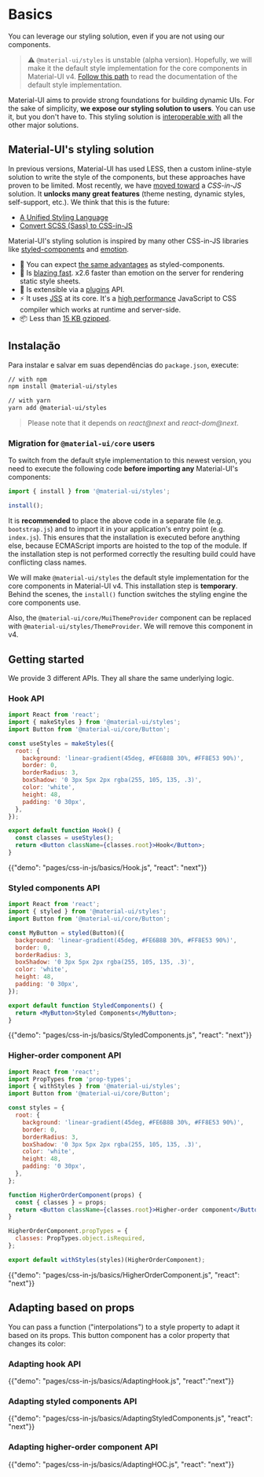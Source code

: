 # Basics

<p class="description">You can leverage our styling solution, even if you are not using our components.</p>

> ⚠️ `@material-ui/styles` is unstable (alpha version). Hopefully, we will make it the default style implementation for the core components in Material-UI v4. [Follow this path](/customization/css-in-js/) to read the documentation of the default style implementation.

Material-UI aims to provide strong foundations for building dynamic UIs. For the sake of simplicity, **we expose our styling solution to users**. You can use it, but you don't have to. This styling solution is [interoperable with](/guides/interoperability/) all the other major solutions.

## Material-UI's styling solution

In previous versions, Material-UI has used LESS, then a custom inline-style solution to write the style of the components, but these approaches have proven to be limited. Most recently, we have [moved toward](https://github.com/oliviertassinari/a-journey-toward-better-style) a *CSS-in-JS* solution. It **unlocks many great features** (theme nesting, dynamic styles, self-support, etc.). We think that this is the future:

- [A Unified Styling Language](https://medium.com/seek-blog/a-unified-styling-language-d0c208de2660)
- [Convert SCSS (Sass) to CSS-in-JS](https://egghead.io/courses/convert-scss-sass-to-css-in-js)

Material-UI's styling solution is inspired by many other CSS-in-JS libraries like [styled-components](https://www.styled-components.com/) and [emotion](https://emotion.sh/).

- 💅 You can expect [the same advantages](https://www.styled-components.com/docs/basics#motivation) as styled-components.
- 🚀 Is [blazing fast](https://github.com/mui-org/material-ui/blob/master/packages/material-ui-benchmark/README.md#material-uistyles). x2.6 faster than emotion on the server for rendering static style sheets.
- 🧩 Is extensible via a [plugins](https://github.com/cssinjs/jss/blob/master/docs/plugins.md) API.
- ⚡️ It uses [JSS](https://github.com/cssinjs/jss) at its core. It's a [high performance](https://github.com/cssinjs/jss/blob/master/docs/performance.md) JavaScript to CSS compiler which works at runtime and server-side.
- 📦 Less than [15 KB gzipped](https://bundlephobia.com/result?p=@material-ui/styles).

## Instalação

Para instalar e salvar em suas dependências do `package.json`, execute:

```sh
// with npm
npm install @material-ui/styles

// with yarn
yarn add @material-ui/styles
```

> Please note that it depends on *react@next* and *react-dom@next*.

### Migration for `@material-ui/core` users

To switch from the default style implementation to this newest version, you need to execute the following code **before importing any** Material-UI's components:

```js
import { install } from '@material-ui/styles';

install();
```

It is **recommended** to place the above code in a separate file (e.g. `bootstrap.js`) and to import it in your application's entry point (e.g. `index.js`). This ensures that the installation is executed before anything else, because ECMAScript imports are hoisted to the top of the module. If the installation step is not performed correctly the resulting build could have conflicting class names.

We will make `@material-ui/styles` the default style implementation for the core components in Material-UI v4. This installation step is **temporary**. Behind the scenes, the `install()` function switches the styling engine the core components use.

Also, the `@material-ui/core/MuiThemeProvider` component can be replaced with `@material-ui/styles/ThemeProvider`. We will remove this component in v4.

## Getting started

We provide 3 different APIs. They all share the same underlying logic.

### Hook API

```jsx
import React from 'react';
import { makeStyles } from '@material-ui/styles';
import Button from '@material-ui/core/Button';

const useStyles = makeStyles({
  root: {
    background: 'linear-gradient(45deg, #FE6B8B 30%, #FF8E53 90%)',
    border: 0,
    borderRadius: 3,
    boxShadow: '0 3px 5px 2px rgba(255, 105, 135, .3)',
    color: 'white',
    height: 48,
    padding: '0 30px',
  },
});

export default function Hook() {
  const classes = useStyles();
  return <Button className={classes.root}>Hook</Button>;
}
```

{{"demo": "pages/css-in-js/basics/Hook.js", "react": "next"}}

### Styled components API

```jsx
import React from 'react';
import { styled } from '@material-ui/styles';
import Button from '@material-ui/core/Button';

const MyButton = styled(Button)({
  background: 'linear-gradient(45deg, #FE6B8B 30%, #FF8E53 90%)',
  border: 0,
  borderRadius: 3,
  boxShadow: '0 3px 5px 2px rgba(255, 105, 135, .3)',
  color: 'white',
  height: 48,
  padding: '0 30px',
});

export default function StyledComponents() {
  return <MyButton>Styled Components</MyButton>;
}
```

{{"demo": "pages/css-in-js/basics/StyledComponents.js", "react": "next"}}

### Higher-order component API

```jsx
import React from 'react';
import PropTypes from 'prop-types';
import { withStyles } from '@material-ui/styles';
import Button from '@material-ui/core/Button';

const styles = {
  root: {
    background: 'linear-gradient(45deg, #FE6B8B 30%, #FF8E53 90%)',
    border: 0,
    borderRadius: 3,
    boxShadow: '0 3px 5px 2px rgba(255, 105, 135, .3)',
    color: 'white',
    height: 48,
    padding: '0 30px',
  },
};

function HigherOrderComponent(props) {
  const { classes } = props;
  return <Button className={classes.root}>Higher-order component</Button>;
}

HigherOrderComponent.propTypes = {
  classes: PropTypes.object.isRequired,
};

export default withStyles(styles)(HigherOrderComponent);
```

{{"demo": "pages/css-in-js/basics/HigherOrderComponent.js", "react": "next"}}

## Adapting based on props

You can pass a function ("interpolations") to a style property to adapt it based on its props. This button component has a color property that changes its color:

### Adapting hook API

{{"demo": "pages/css-in-js/basics/AdaptingHook.js", "react":"next"}}

### Adapting styled components API

{{"demo": "pages/css-in-js/basics/AdaptingStyledComponents.js", "react": "next"}}

### Adapting higher-order component API

{{"demo": "pages/css-in-js/basics/AdaptingHOC.js", "react": "next"}}
